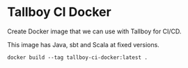 # Tallboy CI Docker

Create Docker image that we can use with Tallboy for CI/CD.

This image has Java, sbt and Scala at fixed versions.
```shell
docker build --tag tallboy-ci-docker:latest .
```
